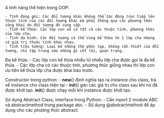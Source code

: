 4 tính năng thể hiện trong OOP:

    - Tính đóng gói: Các đối tượng khác không thể tác động trực tiếp lên thuộc tính của các đối tượng khác mà phải thông qua các phương thức công khai do đối tượng đó cung cấp.
    - Tính kế thừa: Các lớp con sẽ có tất cả các thuộc tính, phương thức của lớp cha.
    - Tính đa hình: Các đối tượng có thể cùng kế thừa từ 1 lớp cha nhưng có giá trị thuộc tính khác nhau.
    - Tính trừu tượng: Loại bỏ những thứ phức tạp, không cần thiết của đối tượng, chỉ tập trung vào những gì cốt lõi, quan trọng.

Đa kế thừa:
    - Các lớp con kế thừa nhiều từ nhiều lớp cha được gọi là đa kế thừa.
    - Các lớp cha có các thuộc tính, phương thức giống nhau thì lớp con ưu tiên kế thừa lớp cha được khai báo trước.

Constructor trong python:
    - __new__() định nghĩa tạo ra instance cho class, trả về instance cho class hiện tại
    - __init__() gán các giá trị cho class sau khi nó đã được khởi tạo. __init__() được chạy mỗi khi instance được khởi tạo.

Sử dụng Abstract Class, interface trong Python:
    - Cần inport 2 module ABC và abstractmethod trong package abc.
    - Sử dụng @abstractmethod để áp dụng cho các phương thức abstract.